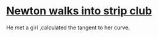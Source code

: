 # [Newton walks into strip club](https://calvinjamesheath.github.io/CalculatorFCC/)
He met a girl ,calculated the tangent to her curve.
